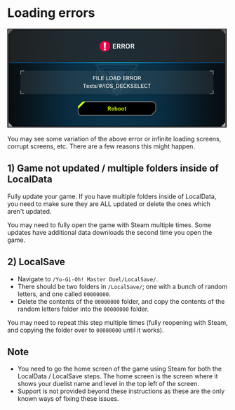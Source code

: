 # Loading errors

![Alt text](Pics/LoadError.png)

You may see some variation of the above error or infinite loading screens, corrupt screens, etc. There are a few reasons this might happen.

## 1) Game not updated / multiple folders inside of LocalData

Fully update your game. If you have multiple folders inside of LocalData, you need to make sure they are ALL updated or delete the ones which aren't updated.

You may need to fully open the game with Steam multiple times. Some updates have additional data downloads the second time you open the game.

## 2) LocalSave

- Navigate to `/Yu-Gi-Oh! Master Duel/LocalSave/`.
- There should be two folders in `/LocalSave/`; one with a bunch of random letters, and one called `00000000`.
- Delete the contents of the `00000000` folder, and copy the contents of the random letters folder into the `00000000` folder.

You may need to repeat this step multiple times (fully reopening with Steam, and copying the folder over to `00000000` until it works).

## Note

- You need to go the home screen of the game using Steam for both the LocalData / LocalSave steps. The home screen is the screen where it shows your duelist name and level in the top left of the screen.
- Support is not provided beyond these instructions as these are the only known ways of fixing these issues.